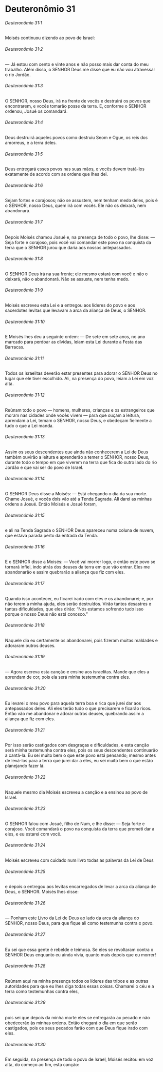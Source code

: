 # Deuteronômio 31

###### Deuteronômio 31:1

Moisés continuou dizendo ao povo de Israel:

###### Deuteronômio 31:2

— Já estou com cento e vinte anos e não posso mais dar conta do meu trabalho. Além disso, o SENHOR Deus me disse que eu não vou atravessar o rio Jordão.

###### Deuteronômio 31:3

O SENHOR, nosso Deus, irá na frente de vocês e destruirá os povos que encontrarem, e vocês tomarão posse da terra. E, conforme o SENHOR ordenou, Josué os comandará.

###### Deuteronômio 31:4

Deus destruirá aqueles povos como destruiu Seom e Ogue, os reis dos amorreus, e a terra deles.

###### Deuteronômio 31:5

Deus entregará esses povos nas suas mãos, e vocês devem tratá-los exatamente de acordo com as ordens que lhes dei.

###### Deuteronômio 31:6

Sejam fortes e corajosos; não se assustem, nem tenham medo deles, pois é o SENHOR, nosso Deus, quem irá com vocês. Ele não os deixará, nem abandonará.

###### Deuteronômio 31:7

Depois Moisés chamou Josué e, na presença de todo o povo, lhe disse: — Seja forte e corajoso, pois você vai comandar este povo na conquista da terra que o SENHOR jurou que daria aos nossos antepassados.

###### Deuteronômio 31:8

O SENHOR Deus irá na sua frente; ele mesmo estará com você e não o deixará, não o abandonará. Não se assuste, nem tenha medo.

###### Deuteronômio 31:9

Moisés escreveu esta Lei e a entregou aos líderes do povo e aos sacerdotes levitas que levavam a arca da aliança de Deus, o SENHOR.

###### Deuteronômio 31:10

E Moisés lhes deu a seguinte ordem: — De sete em sete anos, no ano marcado para perdoar as dívidas, leiam esta Lei durante a Festa das Barracas.

###### Deuteronômio 31:11

Todos os israelitas deverão estar presentes para adorar o SENHOR Deus no lugar que ele tiver escolhido. Ali, na presença do povo, leiam a Lei em voz alta.

###### Deuteronômio 31:12

Reúnam todo o povo — homens, mulheres, crianças e os estrangeiros que moram nas cidades onde vocês vivem — para que ouçam a leitura, aprendam a Lei, temam o SENHOR, nosso Deus, e obedeçam fielmente a tudo o que a Lei manda.

###### Deuteronômio 31:13

Assim os seus descendentes que ainda não conhecerem a Lei de Deus também ouvirão a leitura e aprenderão a temer o SENHOR, nosso Deus, durante todo o tempo em que viverem na terra que fica do outro lado do rio Jordão e que vai ser do povo de Israel.

###### Deuteronômio 31:14

O SENHOR Deus disse a Moisés: — Está chegando o dia da sua morte. Chame Josué, e vocês dois vão até a Tenda Sagrada. Ali darei as minhas ordens a Josué. Então Moisés e Josué foram,

###### Deuteronômio 31:15

e ali na Tenda Sagrada o SENHOR Deus apareceu numa coluna de nuvem, que estava parada perto da entrada da Tenda.

###### Deuteronômio 31:16

E o SENHOR disse a Moisés: — Você vai morrer logo, e então este povo se tornará infiel, indo atrás dos deuses da terra em que vão entrar. Eles me abandonarão e assim quebrarão a aliança que fiz com eles.

###### Deuteronômio 31:17

Quando isso acontecer, eu ficarei irado com eles e os abandonarei; e, por não terem a minha ajuda, eles serão destruídos. Virão tantos desastres e tantas dificuldades, que eles dirão: “Nós estamos sofrendo tudo isso porque o nosso Deus não está conosco.”

###### Deuteronômio 31:18

Naquele dia eu certamente os abandonarei, pois fizeram muitas maldades e adoraram outros deuses.

###### Deuteronômio 31:19

— Agora escreva esta canção e ensine aos israelitas. Mande que eles a aprendam de cor, pois ela será minha testemunha contra eles.

###### Deuteronômio 31:20

Eu levarei o meu povo para aquela terra boa e rica que jurei dar aos antepassados deles. Ali eles terão tudo o que precisarem e ficarão ricos. Então vão me abandonar e adorar outros deuses, quebrando assim a aliança que fiz com eles.

###### Deuteronômio 31:21

Por isso serão castigados com desgraças e dificuldades, e esta canção será minha testemunha contra eles, pois os seus descendentes continuarão a cantá-la. Eu sei muito bem o que este povo está pensando; mesmo antes de levá-los para a terra que jurei dar a eles, eu sei muito bem o que estão planejando fazer lá.

###### Deuteronômio 31:22

Naquele mesmo dia Moisés escreveu a canção e a ensinou ao povo de Israel.

###### Deuteronômio 31:23

O SENHOR falou com Josué, filho de Num, e lhe disse: — Seja forte e corajoso. Você comandará o povo na conquista da terra que prometi dar a eles, e eu estarei com você.

###### Deuteronômio 31:24

Moisés escreveu com cuidado num livro todas as palavras da Lei de Deus

###### Deuteronômio 31:25

e depois o entregou aos levitas encarregados de levar a arca da aliança de Deus, o SENHOR. Moisés lhes disse:

###### Deuteronômio 31:26

— Ponham este Livro da Lei de Deus ao lado da arca da aliança do SENHOR, nosso Deus, para que fique ali como testemunha contra o povo.

###### Deuteronômio 31:27

Eu sei que essa gente é rebelde e teimosa. Se eles se revoltaram contra o SENHOR Deus enquanto eu ainda vivia, quanto mais depois que eu morrer!

###### Deuteronômio 31:28

Reúnam aqui na minha presença todos os líderes das tribos e as outras autoridades para que eu lhes diga todas essas coisas. Chamarei o céu e a terra como testemunhas contra eles,

###### Deuteronômio 31:29

pois sei que depois da minha morte eles se entregarão ao pecado e não obedecerão às minhas ordens. Então chegará o dia em que serão castigados, pois os seus pecados farão com que Deus fique irado com eles.

###### Deuteronômio 31:30

Em seguida, na presença de todo o povo de Israel, Moisés recitou em voz alta, do começo ao fim, esta canção:

